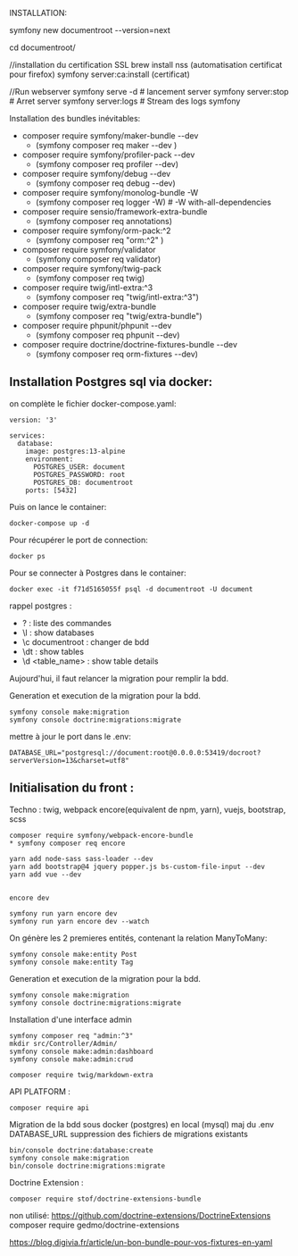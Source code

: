 INSTALLATION:

symfony new documentroot --version=next

cd documentroot/

//installation du certification SSL
brew install nss (automatisation certificat pour firefox)
symfony server:ca:install (certificat)

//Run webserver
symfony serve -d # lancement server
symfony server:stop # Arret server
symfony server:logs # Stream des logs symfony

Installation des bundles inévitables:

* composer require symfony/maker-bundle --dev
    * (symfony composer req maker --dev )
* composer require symfony/profiler-pack --dev
    * (symfony composer req profiler --dev)
* composer require symfony/debug --dev
    * (symfony composer req debug --dev)
* composer require symfony/monolog-bundle -W
    * (symfony composer req logger -W) # -W with-all-dependencies
* composer require sensio/framework-extra-bundle
    * (symfony composer req annotations)
* composer require symfony/orm-pack:^2
    * (symfony composer req "orm:^2" )
* composer require symfony/validator
    * (symfony composer req validator)
* composer require symfony/twig-pack
    * (symfony composer req twig)
* composer require twig/intl-extra:^3
    * (symfony composer req "twig/intl-extra:^3")
* composer require twig/extra-bundle
    * (symfony composer req "twig/extra-bundle")
* composer require phpunit/phpunit --dev
    * (symfony composer req phpunit --dev)
* composer require doctrine/doctrine-fixtures-bundle --dev
    * (symfony composer req orm-fixtures --dev)

## Installation Postgres sql via docker:

on complète le fichier docker-compose.yaml:

```
version: '3'

services:
  database:
    image: postgres:13-alpine
    environment:
      POSTGRES_USER: document
      POSTGRES_PASSWORD: root
      POSTGRES_DB: documentroot
    ports: [5432]
```

Puis on lance le container:
```
docker-compose up -d
```
Pour récupérer le port de connection:
```
docker ps
```
Pour se connecter à Postgres dans le container:

```
docker exec -it f71d5165055f psql -d documentroot -U document
```

rappel postgres :
* \? : liste des commandes
* \l : show databases
* \c documentroot : changer de bdd
* \dt : show tables
* \d <table_name> : show table details

Aujourd'hui, il faut relancer la migration pour remplir la bdd.

Generation et execution de la migration pour la bdd.
```
symfony console make:migration
symfony console doctrine:migrations:migrate
```

mettre à jour le port dans le .env:
```
DATABASE_URL="postgresql://document:root@0.0.0.0:53419/docroot?serverVersion=13&charset=utf8"
```


## Initialisation du front :

Techno :
twig, webpack encore(equivalent de npm, yarn), vuejs, bootstrap, scss



```
composer require symfony/webpack-encore-bundle
* symfony composer req encore

yarn add node-sass sass-loader --dev
yarn add bootstrap@4 jquery popper.js bs-custom-file-input --dev
yarn add vue --dev


encore dev

symfony run yarn encore dev
symfony run yarn encore dev --watch
```

On génère les 2 premieres entités, contenant la relation ManyToMany:
```
symfony console make:entity Post
symfony console make:entity Tag
```

Generation et execution de la migration pour la bdd.
```
symfony console make:migration
symfony console doctrine:migrations:migrate
```

Installation d'une interface admin
```
symfony composer req "admin:^3"
mkdir src/Controller/Admin/
symfony console make:admin:dashboard
symfony console make:admin:crud
```

```
composer require twig/markdown-extra
```

API PLATFORM : 
```
composer require api
```

Migration de la bdd sous docker (postgres) en local (mysql)
maj du .env DATABASE_URL
suppression des fichiers de migrations existants
```
bin/console doctrine:database:create
symfony console make:migration
bin/console doctrine:migrations:migrate
```

Doctrine Extension : 
```
composer require stof/doctrine-extensions-bundle
```
non utilisé:
https://github.com/doctrine-extensions/DoctrineExtensions
composer require gedmo/doctrine-extensions


https://blog.digivia.fr/article/un-bon-bundle-pour-vos-fixtures-en-yaml

